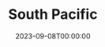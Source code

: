 ---
title: South Pacific
date: 2023-09-08T00:00:00
opening_date: 1965-01-01
closing_date: 1965-12-31
layout: productions
program:
Theatre: Theatre Jacksonville
Venue: Little Theatre
cast:
- Jerome: Jett Thompson
- Ngana: Pamela Nearhoof
- Henry: Ken Fallin
- Ensign Nellie Forbush: Gayle Swymer
- Emile de Becque: Edward Doe
- Bloody Mary: Doris Thornhill
- Luther Billis: Tom Ohlweiler Jr.
- Lt. Joseph Cable: Gary Varnadore
- Capt. George Brackett: Al Low
- Comdr. William Harbison: Harold Nearhoof
- Liat: Robin Yancey
- Chorus:
  - Terry Boyd
  - Ron Culbreath
  - J.J. Morgan
  - Harry Hodge
  - Ken Howell
  - Gene Moore
  - Frank Nearhoof
  - Bruce Reymond
  - Bobbie Camp
  - Suzanne Coar
  - Barbara Giles
  - Sarah Jo Berman
  - Ann Finney
  - Mary Grace Ezell
  - Mary Claire Van der Horst
  - Charlyne Eshleman
  - Judith Graves
  - Lori Katterhenry
  - Cheryl Parsons
  - Alston Summers
crew:
- Director and Designer: Larry Riddle
- Musical Director: Rosalind MacEnulty
- Costume Designer:
  - Walter Sargent
  - Ruth Coleman
- Choreographer: Mary Grace Ezell
- Lighting Designer:
  - Peggy Miller
- Stage Manager:
  - Gwen Nearhoof
  - Carolyn Lieder
- Scenery:
  - Pat Cundiff
  - Bob Agnew
  - Gwyda Agnew
  - Frank Berman
  - Abbey Fink
  - Joanna Coburn
  - Gladys Dale
  - Joan Christensen
  - Fred Murphy
  - Sid Backer
  - Marshall Nazworth
  - Bill Aust
  - Fernando Velandia
- Costumes:
  - Judy Klemnt
  - Walter Sargent
- Lights:
  - Peggy Miller
  - Joanna Coburn
  - Leni Bessent
- Program Advertising:
  - Jean Goodman
  - Albert Low
- Props:
  - Edna Oakley
  - Gladys Dale
  - Gladys Witten
  - Esther Barnes
  - Maria Alarcon
  - Judy Pryor
  - Gloria Schulman
  - Becky Oxford
- Make-up:
  - Ellen Black
  - Marshall Grauer
  - Annette Grauer
  - Darby Nelson
orchestra:
---